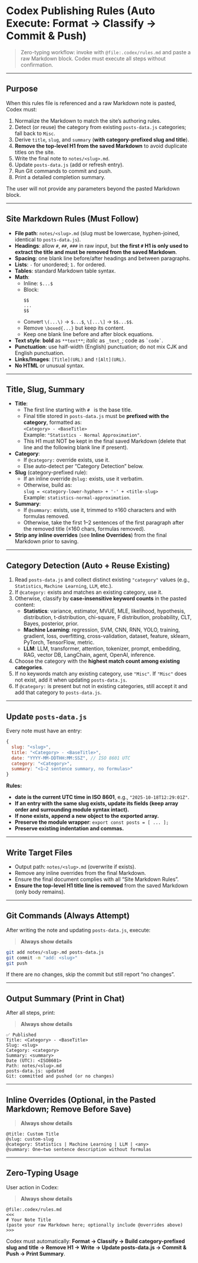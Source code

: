 # Codex Publishing Rules (Auto Execute: Format → Classify → Commit & Push)

> Zero-typing workflow: invoke with `@file:.codex/rules.md` and paste a raw Markdown block. Codex must execute all steps without confirmation.

---

## Purpose
When this rules file is referenced and a raw Markdown note is pasted, Codex must:
1. Normalize the Markdown to match the site’s authoring rules.
2. Detect (or reuse) the category from existing `posts-data.js` categories; fall back to `Misc`.
3. Derive `title`, `slug`, and `summary` (**with category-prefixed slug and title**).
4. **Remove the top-level H1 from the saved Markdown** to avoid duplicate titles on the site.
5. Write the final note to `notes/<slug>.md`.
6. Update `posts-data.js` (add or refresh entry).
7. Run Git commands to commit and push.
8. Print a detailed completion summary.

The user will not provide any parameters beyond the pasted Markdown block.

---

## Site Markdown Rules (Must Follow)
- **File path**: `notes/<slug>.md` (slug must be lowercase, hyphen-joined, identical to `posts-data.js`).
- **Headings**: allow `#`, `##`, `###` in raw input, but **the first `#` H1 is only used to extract the title and must be removed from the saved Markdown**.
- **Spacing**: one blank line before/after headings and between paragraphs.
- **Lists**: `-` for unordered; `1.` for ordered.
- **Tables**: standard Markdown table syntax.
- **Math**:
  - Inline: `$...$`
  - Block:
    ```
    $$
    ...
    $$
    ```
  - Convert `\(...\)` → `$...$`, `\[...\]` → `$$...$$`.
  - Remove `\boxed{...}` but keep its content.
  - Keep one blank line before and after block equations.
- **Text style**: **bold** as `**text**`; _italic_ as `_text_`; code as `` `code` ``.
- **Punctuation**: use half-width (English) punctuation; do not mix CJK and English punctuation.
- **Links/Images**: `[Title](URL)` and `![Alt](URL)`.
- **No HTML** or unusual syntax.

---

## Title, Slug, Summary
- **Title**:
  - The first line starting with `# ` is the base title.
  - Final title stored in `posts-data.js` must be **prefixed with the category**, formatted as:  
    `<Category> - <BaseTitle>`  
    Example: `"Statistics - Normal Approximation"`.
  - This H1 must NOT be kept in the final saved Markdown (delete that line and the following blank line if present).
- **Category**:
  - If `@category:` override exists, use it.
  - Else auto-detect per “Category Detection” below.
- **Slug** (category-prefixed rule):
  - If an inline override `@slug:` exists, use it verbatim.
  - Otherwise, build as:  
    `slug = <category-lower-hyphen> + '-' + <title-slug>`  
    Example: `statistics-normal-approximation`.
- **Summary**:
  - If `@summary:` exists, use it, trimmed to ≤160 characters and with formulas removed.
  - Otherwise, take the first 1–2 sentences of the first paragraph after the removed title (≤160 chars, formulas removed).
- **Strip any inline overrides** (see **Inline Overrides**) from the final Markdown prior to saving.

---

## Category Detection (Auto + Reuse Existing)
1. Read `posts-data.js` and collect distinct existing `"category"` values (e.g., `Statistics`, `Machine Learning`, `LLM`, etc.).
2. If `@category:` exists and matches an existing category, use it.
3. Otherwise, classify by **case-insensitive keyword counts** in the pasted content:
   - **Statistics**: variance, estimator, MVUE, MLE, likelihood, hypothesis, distribution, t-distribution, chi-square, F distribution, probability, CLT, Bayes, posterior, prior.
   - **Machine Learning**: regression, SVM, CNN, RNN, YOLO, training, gradient, loss, overfitting, cross-validation, dataset, feature, sklearn, PyTorch, TensorFlow, metric.
   - **LLM**: LLM, transformer, attention, tokenizer, prompt, embedding, RAG, vector DB, LangChain, agent, OpenAI, inference.
4. Choose the category with the **highest match count among existing categories**.
5. If no keywords match any existing category, use `"Misc"`. If `"Misc"` does not exist, add it when updating `posts-data.js`.
6. If `@category:` is present but not in existing categories, still accept it and add that category to `posts-data.js`.

---

## Update `posts-data.js`
Every note must have an entry:
```js
{
  slug: "<slug>",
  title: "<Category> - <BaseTitle>",
  date: "YYYY-MM-DDTHH:MM:SSZ", // ISO 8601 UTC
  category: "<Category>",
  summary: "<1–2 sentence summary, no formulas>"
}
```
**Rules:**
- **date is the current UTC time in ISO 8601**, e.g., `"2025-10-18T12:29:01Z"`.
- **If an entry with the same slug exists, update its fields (keep array order and surrounding module syntax intact).**
- **If none exists, append a new object to the exported array.**
- **Preserve the module wrapper**: `export const posts = [ ... ];`
- **Preserve existing indentation and commas.**

---

## Write Target Files
- Output path: `notes/<slug>.md` (overwrite if exists).
- Remove any inline overrides from the final Markdown.
- Ensure the final document complies with all “Site Markdown Rules”.
- **Ensure the top-level H1 title line is removed** from the saved Markdown (only body remains).

---

## Git Commands (Always Attempt)
After writing the note and updating `posts-data.js`, execute:

> **Always show details**
```bash
git add notes/<slug>.md posts-data.js
git commit -m "add: <slug>"
git push
```

If there are no changes, skip the commit but still report “no changes”.

---

## Output Summary (Print in Chat)
After all steps, print:

> **Always show details**
```
✅ Published
Title: <Category> - <BaseTitle>
Slug: <slug>
Category: <category>
Summary: <summary>
Date (UTC): <ISO8601>
Path: notes/<slug>.md
posts-data.js: updated
Git: committed and pushed (or no changes)
```

---

## Inline Overrides (Optional, in the Pasted Markdown; Remove Before Save)
> **Always show details**
```
@title: Custom Title
@slug: custom-slug
@category: Statistics | Machine Learning | LLM | <any>
@summary: One–two sentence description without formulas
```

---

## Zero-Typing Usage
User action in Codex:

> **Always show details**
```
@file:.codex/rules.md
<<<
# Your Note Title
(paste your raw Markdown here; optionally include @overrides above)
>>>
```

Codex must automatically: **Format → Classify → Build category-prefixed slug and title → Remove H1 → Write → Update posts-data.js → Commit & Push → Print Summary**.
